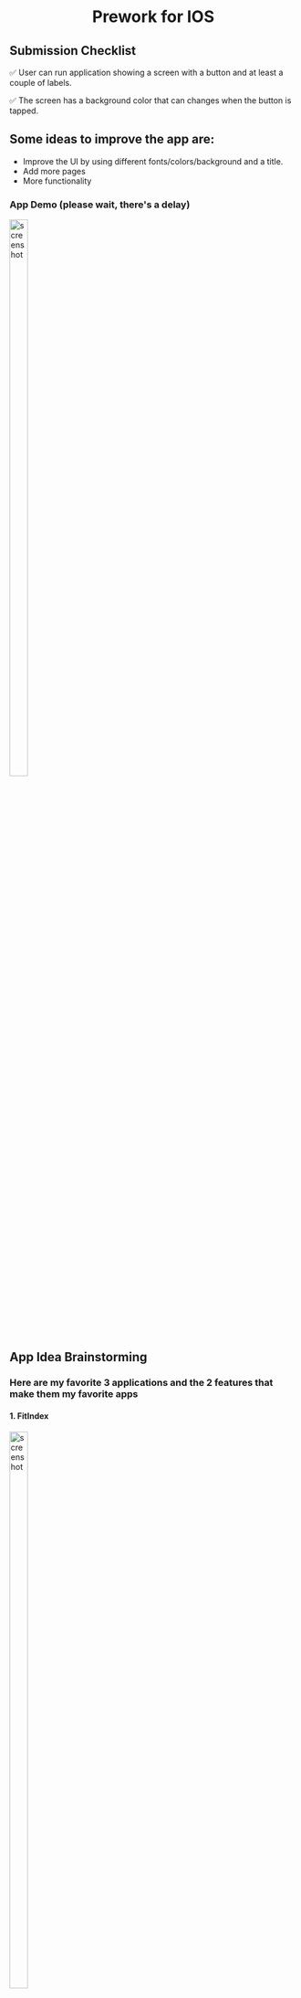 <h1 align=center>Prework for IOS</h1>

## Submission Checklist
<p>✅ User can run application showing a screen with a button and at least a couple of labels.</p>
<p>✅ The screen has a background color that can changes when the button is tapped.</p>

## Some ideas to improve the app are:
- Improve the UI by using different fonts/colors/background and a title.
- Add more pages
- More functionality
### App Demo (please wait, there's a delay)
<img src="https://github.com/user-attachments/assets/2b2cac9d-a4f1-4b33-b3d7-80000b696c17" alt="screenshot" style="width:25%; height:50%;">

## App Idea Brainstorming

### Here are my favorite 3 applications and the 2 features that make them my favorite apps

#### 1. FitIndex
<img src="https://github.com/user-attachments/assets/71bd8f46-7e72-4453-be61-c381533afe40" alt="screenshot" style="width:25%; height:50%;">

- Connects to my weight scale seamlessly.
- Charts my measurements and weight in text and a graph.
- What it's missing: a comment feature for weighin notes.
#### 2. Slack
<img src="https://github.com/user-attachments/assets/0c210664-8979-420b-98fb-0ec223ab6587" alt="screenshot" style="width:25%; height:50%;">

- App and desktop function exactly the same, no user issues.
- Select notification option.
#### 3. Go (bus transit app)
<img src="https://github.com/user-attachments/assets/51c98e6c-870c-48df-bded-de0dbce610eb" alt="screenshot" style="width:25%; height:50%;">

- Easy to buy and store tickets
- Simple time countdown displaying how much time is left on a ticket.
  
### Ideas
I would like to build an mini *The Sims* app that is a pet users can take care of on the go, similar to a [Tamagotchi](https://en.wikipedia.org/wiki/Tamagotchi).

<img src="https://github.com/user-attachments/assets/f738018d-19bb-42c4-9def-0011b0aefa67" alt="screenshot" style="width:25%; height:50%;">

